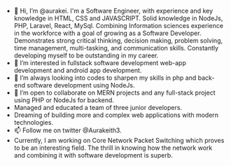 - 👋 Hi, I’m @aurakei. I'm a Software Engineer, with experience and key knowledge in HTML, CSS and JAVASCRIPT. Solid knowledge in NodeJs, PHP, Laravel, React, MySql. Combining Information sciences experience in the workforce with a goal of growing as a Software Developer. Demonstrates strong critical thinking, decision making, problem solving, time management, multi-tasking, and communication skills. Constantly developing myself to be outstanding in my career.
- 👀 I’m interested in fullstack software development web-app development and android app development.
- 🌱 I’m always looking into codes to sharpen my skills in php and back-end software development using NodeJs.
- 💞️ I’m open to collaborate on MERN projects and any full-stack project using PHP or NodeJs for backend.
- Managed and educated a team of three junior developers.
- Dreaming of building more and complex web applications with modern technologies.
- 📫 Follow me on twitter @Aurakeith3.
- Currently, I am working on Core Network Packet Switching which proves to be an interesting field. The thrill in knowing how the network work and combining it with software development is superb.

<!---
aurakei/aurakei is a ✨ special ✨ repository because its `README.md` (this file) appears on your GitHub profile.
You can click the Preview link to take a look at your changes.
--->

